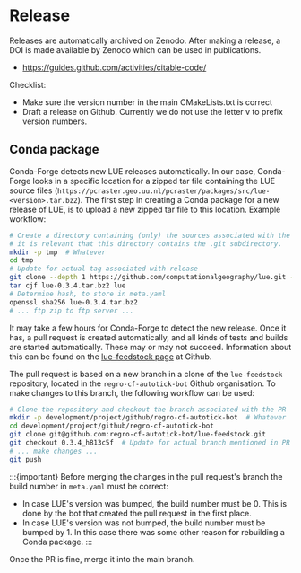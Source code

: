 # Release

Releases are automatically archived on Zenodo. After making a release, a DOI is made available by Zenodo which
can be used in publications.

- https://guides.github.com/activities/citable-code/


Checklist:

- Make sure the version number in the main CMakeLists.txt is correct
- Draft a release on Github. Currently we do not use the letter v to prefix version numbers.


## Conda package

Conda-Forge detects new LUE releases automatically. In our case, Conda-Forge looks in a specific location for
a zipped tar file containing the LUE source files
(`https://pcraster.geo.uu.nl/pcraster/packages/src/lue-<version>.tar.bz2`). The first step in creating a
Conda package for a new release of LUE, is to upload a new zipped tar file to this location. Example workflow:

```bash
# Create a directory containing (only) the sources associated with the new release. Currently
# it is relevant that this directory contains the .git subdirectory.
mkdir -p tmp  # Whatever
cd tmp
# Update for actual tag associated with release
git clone --depth 1 https://github.com/computationalgeography/lue.git --branch 0.3.4 --single-branch
tar cjf lue-0.3.4.tar.bz2 lue
# Determine hash, to store in meta.yaml
openssl sha256 lue-0.3.4.tar.bz2
# ... ftp zip to ftp server ...
```

It may take a few hours for Conda-Forge to detect the new release. Once it has, a pull request is created
automatically, and all kinds of tests and builds are started automatically. These may or may not succeed.
Information about this can be found on the [lue-feedstock page](https://github.com/conda-forge/lue-feedstock)
at Github.

The pull request is based on a new branch in a clone of the `lue-feedstock` repository, located in the
`regro-cf-autotick-bot` Github organisation. To make changes to this branch, the following workflow can be
used:

```bash
# Clone the repository and checkout the branch associated with the PR
mkdir -p development/project/github/regro-cf-autotick-bot  # Whatever
cd development/project/github/regro-cf-autotick-bot
git clone git@github.com:regro-cf-autotick-bot/lue-feedstock.git
git checkout 0.3.4_h813c5f  # Update for actual branch mentioned in PR
# ... make changes ...
git push
```

:::{important}
Before merging the changes in the pull request's branch the build number in `meta.yaml` must be correct:

- In case LUE's version was bumped, the build number must be 0. This is done by the bot that created the pull
  request in the first place.
- In case LUE's version was not bumped, the build number must be bumped by 1. In this case there was some
  other reason for rebuilding a Conda package.
:::

Once the PR is fine, merge it into the main branch.
